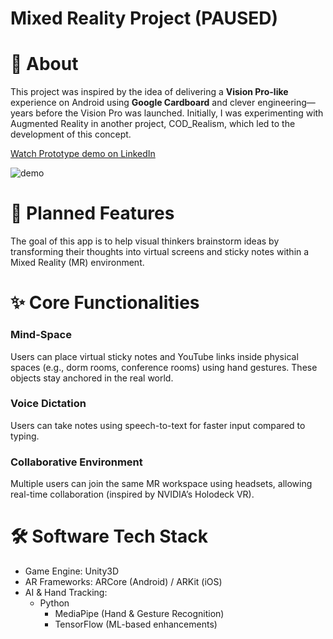 # Mixed Reality Project (PAUSED)
# 📌 About
This project was inspired by the idea of delivering a **Vision Pro-like** experience on Android using **Google Cardboard** and clever engineering—years before the Vision Pro was launched.
Initially, I was experimenting with Augmented Reality in another project, COD_Realism, which led to the development of this concept.

[Watch Prototype demo on LinkedIn](https://www.linkedin.com/feed/update/urn:li:activity:6744920209175412736/)

![demo](https://github.com/user-attachments/assets/603a0c2c-48f3-49ca-a43e-af499bad9f73)


# 🎯 Planned Features
The goal of this app is to help visual thinkers brainstorm ideas by transforming their thoughts into virtual screens and sticky notes within a Mixed Reality (MR) environment.

# ✨ Core Functionalities
### **Mind-Space**
Users can place virtual sticky notes and YouTube links inside physical spaces (e.g., dorm rooms, conference rooms) using hand gestures. These objects stay anchored in the real world.

### **Voice Dictation**
Users can take notes using speech-to-text for faster input compared to typing.

### **Collaborative Environment**
Multiple users can join the same MR workspace using headsets, allowing real-time collaboration (inspired by NVIDIA’s Holodeck VR).
# 🛠️ Software Tech Stack 
* Game Engine: Unity3D
* AR Frameworks: ARCore (Android) / ARKit (iOS)
* AI & Hand Tracking:
  * Python
    * MediaPipe (Hand & Gesture Recognition)
    * TensorFlow (ML-based enhancements)
